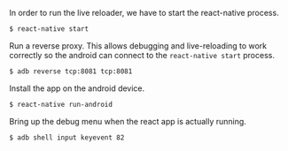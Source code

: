 

In order to run the live reloader, we have to start the react-native process.

```sh
$ react-native start
```

Run a reverse proxy.  This allows debugging and live-reloading to work
correctly so the android can connect to the `react-native start` process.

```sh
$ adb reverse tcp:8081 tcp:8081
```

Install the app on the android device.

```sh
$ react-native run-android
```

Bring up the debug menu when the react app is actually running.

```sh
$ adb shell input keyevent 82
```
